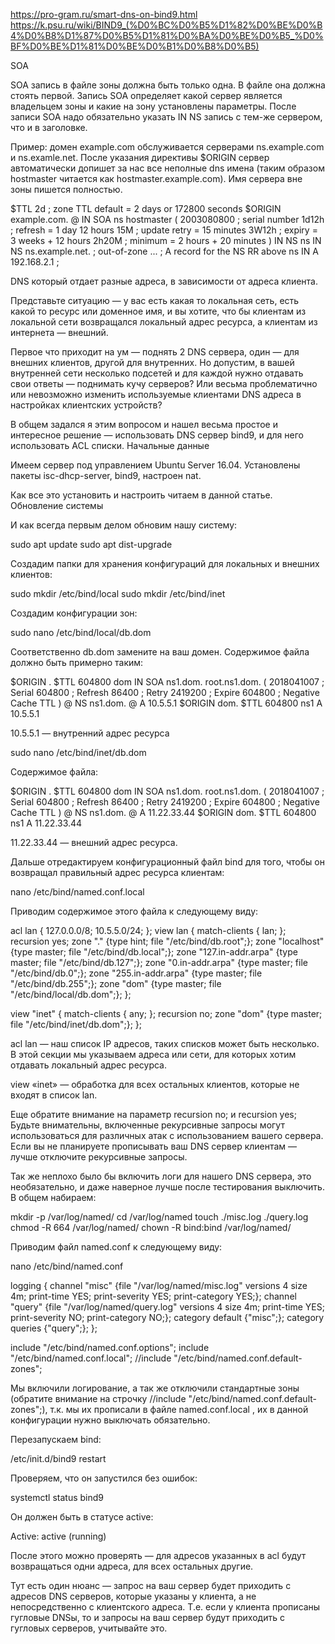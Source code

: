 https://pro-gram.ru/smart-dns-on-bind9.html
https://k.psu.ru/wiki/BIND9_(%D0%BC%D0%B5%D1%82%D0%BE%D0%B4%D0%B8%D1%87%D0%B5%D1%81%D0%BA%D0%BE%D0%B5_%D0%BF%D0%BE%D1%81%D0%BE%D0%B1%D0%B8%D0%B5)

SOA

SOA запись в файле зоны должна быть только одна. В файле она должна стоять первой. Запись SOA определяет какой сервер является владельцем зоны и какие на зону установлены параметры. После записи SOA надо обязательно указать IN NS запись с тем-же сервером, что и в заголовке.

Пример: домен example.com обслуживается серверами ns.example.com и ns.examle.net. После указания директивы $ORIGIN сервер автоматически допишет за нас все неполные dns имена (таким образом hostmaster читается как hostmaster.example.com). Имя сервера вне зоны пишется полностью.

$TTL 2d ; zone TTL default = 2 days or 172800 seconds
$ORIGIN example.com.
@      IN      SOA   ns hostmaster (
               2003080800 ; serial number
               1d12h      ; refresh =  1 day 12 hours
               15M        ; update retry = 15 minutes
               3W12h      ; expiry = 3 weeks + 12 hours
               2h20M      ; minimum = 2 hours + 20 minutes
               )
       IN      NS  ns
       IN      NS  ns.example.net.  ; out-of-zone 
...
; A record for the NS RR above
ns     IN      A   192.168.2.1
;




DNS который отдает разные адреса, в зависимости от адреса клиента.

Представьте ситуацию — у вас есть какая то локальная сеть, есть какой то ресурс или доменное имя, и вы хотите, что бы клиентам из локальной сети возвращался локальный адрес ресурса, а клиентам из интернета — внешний.

Первое что приходит на ум — поднять 2 DNS сервера, один — для внешних клиентов, другой для внутренних. Но допустим, в вашей внутренней сети несколько подсетей и для каждой нужно отдавать свои ответы — поднимать кучу серверов? Или весьма проблематично или невозможно изменить используемые клиентами DNS адреса в настройках клиентских устройств?

В общем задался я этим вопросом и нашел весьма простое и интересное решение — использовать DNS сервер bind9, и для него использовать ACL списки.
Начальные данные

Имеем сервер под управлением Ubuntu Server 16.04. Установлены пакеты isc-dhcp-server, bind9, настроен nat.

Как все это установить и настроить читаем в данной статье.
Обновление системы

И как всегда первым делом обновим нашу систему:

sudo apt update
sudo apt dist-upgrade

Создадим папки для хранения конфигураций для локальных и внешних клиентов:

sudo mkdir /etc/bind/local
sudo mkdir /etc/bind/inet

Создадим конфигурации зон:

sudo nano /etc/bind/local/db.dom

Соответственно db.dom замените на ваш домен. Содержимое файла должно быть примерно таким:

$ORIGIN .
$TTL 604800
dom IN SOA ns1.dom. root.ns1.dom. (
                2018041007 ; Serial
                604800 ; Refresh
                86400 ; Retry
                2419200 ; Expire
                604800 ; Negative Cache TTL
                )
@   NS  ns1.dom.
@   A   10.5.5.1
$ORIGIN dom.
$TTL 604800
ns1 A   10.5.5.1

10.5.5.1 — внутренний адрес ресурса

sudo nano /etc/bind/inet/db.dom

Содержимое файла:

$ORIGIN .
$TTL 604800
dom IN SOA ns1.dom. root.ns1.dom. (
                2018041007 ; Serial
                604800 ; Refresh
                86400 ; Retry
                2419200 ; Expire
                604800 ; Negative Cache TTL
                )
@   NS  ns1.dom.
@   A   11.22.33.44
$ORIGIN dom.
$TTL 604800
ns1 A   11.22.33.44

11.22.33.44 — внешний адрес ресурса.

Дальше отредактируем конфигурационный файл bind для того, чтобы он возвращал правильный адрес ресурса клиентам:

nano /etc/bind/named.conf.local

Приводим содержимое этого файла к следующему виду:

acl lan {
        127.0.0.0/8;
        10.5.5.0/24;
        };
view lan {
        match-clients { lan; };
        recursion yes;
        zone "." {type hint; file "/etc/bind/db.root";};
        zone "localhost" {type master; file "/etc/bind/db.local";};
        zone "127.in-addr.arpa" {type master; file "/etc/bind/db.127";};
        zone "0.in-addr.arpa" {type master; file "/etc/bind/db.0";};
        zone "255.in-addr.arpa" {type master; file "/etc/bind/db.255";};
        zone "dom" {type master; file "/etc/bind/local/db.dom";};
        };

view "inet" {
        match-clients { any; };
        recursion no;
        zone "dom" {type master; file "/etc/bind/inet/db.dom";};
        };

acl lan — наш список IP адресов, таких списков может быть несколько. В этой секции мы указываем адреса или сети, для которых хотим отдавать локальный адрес ресурса.

view «inet» — обработка для всех остальных клиентов, которые не входят в список lan.

Еще обратите внимание на параметр  recursion no; и recursion yes; Будьте внимательны, включенные рекурсивные запросы могут использоваться для различных атак с использованием вашего сервера. Если вы не планируете прописывать ваш DNS сервер клиентам — лучше отключите рекурсивные запросы.

Так же неплохо было бы включить логи для нашего DNS сервера, это необязательно, и даже наверное лучше после тестирования выключить. В общем набираем:

mkdir -p /var/log/named/
cd /var/log/named
touch ./misc.log ./query.log
chmod -R 664 /var/log/named/
chown -R bind:bind /var/log/named/

Приводим файл named.conf к следующему виду:

nano /etc/bind/named.conf

logging {
channel "misc" {file "/var/log/named/misc.log" versions 4 size 4m; print-time YES; print-severity YES; print-category YES;};
channel "query" {file "/var/log/named/query.log" versions 4 size 4m; print-time YES; print-severity NO; print-category NO;};
category default {"misc";};
category queries {"query";};
};

include "/etc/bind/named.conf.options";
include "/etc/bind/named.conf.local";
//include "/etc/bind/named.conf.default-zones";

Мы включили логирование, а так же отключили стандартные зоны (обратите внимание на строчку //include "/etc/bind/named.conf.default-zones";), т.к. мы их прописали в файле named.conf.local , их в данной конфигурации нужно выключать обязательно.

Перезапускаем bind:

/etc/init.d/bind9 restart

Проверяем, что он запустился без ошибок:

systemctl status bind9

Он должен быть в статусе active:

  Active: active (running)

После этого можно проверять — для адресов указанных в acl будут возвращаться одни адреса, для всех остальных другие.

Тут есть один нюанс — запрос на ваш сервер будет приходить с адресов DNS серверов, которые указаны у клиента, а не непосредственно с клиентского адреса. Т.е. если у клиента прописаны гугловые DNSы, то и запросы на ваш сервер будут приходить с гугловых серверов, учитывайте это.
